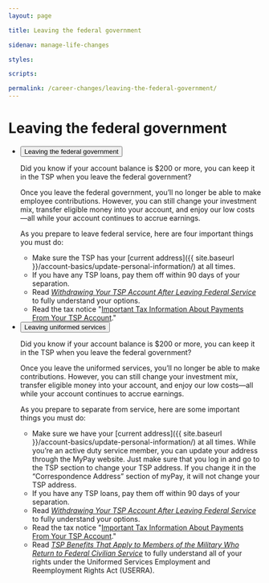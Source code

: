 ```yaml
---
layout: page

title: Leaving the federal government

sidenav: manage-life-changes

styles:

scripts:

permalink: /career-changes/leaving-the-federal-government/
---
```


# Leaving the federal government



<ul class="usa-accordion">
<li>
<button class="usa-accordion-button"
aria-expanded="false"
aria-controls="a1">
Leaving the federal government
</button>
<div id="a1" class="usa-accordion-content" markdown="1">

Did you know if your account balance is $200 or more, you can keep it in the TSP when you leave the federal government?

Once you leave the federal government, you’ll no longer be able to make employee contributions. However, you can still change your investment mix, transfer eligible money into your account, and enjoy our low costs—all while your account continues to accrue earnings.

As you prepare to leave federal service, here are four important things you must do:

- Make sure the TSP has your [current address]({{ site.baseurl }}/account-basics/update-personal-information/) at all times.
- If you have any TSP loans, pay them off within 90 days of your separation.
- Read _[Withdrawing Your TSP Account After Leaving Federal Service](javascript:void(0))_ to fully understand your options.
- Read the tax notice "[Important Tax Information About Payments From Your TSP Account](javascript:void(0))."

</div>
</li>
<li>
<button class="usa-accordion-button"
aria-expanded="false"
aria-controls="a2">
Leaving uniformed services
</button>
<div id="a2" class="usa-accordion-content" markdown="1">

Did you know if your account balance is $200 or more, you can keep it in the TSP when you leave the federal government?

Once you leave the uniformed services, you’ll no longer be able to make contributions. However, you can still change your investment mix, transfer eligible money into your account, and enjoy our low costs—all while your account continues to accrue earnings.

As you prepare to separate from service, here are some important things you must do:
 
- Make sure we have your [current address]({{ site.baseurl }}/account-basics/update-personal-information/) at all times. While you’re an active duty service member, you can update your address through the MyPay website. Just make sure that you log in and go to the TSP section to change your TSP address. If you change it in the “Correspondence Address” section of myPay, it will not change your TSP address.
- If you have any TSP loans, pay them off within 90 days of your separation.
- Read _[Withdrawing Your TSP Account After Leaving Federal Service](javascript:void(0))_ to fully understand your options.
- Read the tax notice "[Important Tax Information About Payments From Your TSP Account](javascript:void(0))."
- Read [*TSP Benefits That Apply to Members of the Military Who Return to Federal Civilian Service*](/publications/tspfs08.pdf) to fully understand all of your rights under the Uniformed Services Employment and Reemployment Rights Act (USERRA).


</div>
</li>
</ul>

<!-- CONTENT END -->
